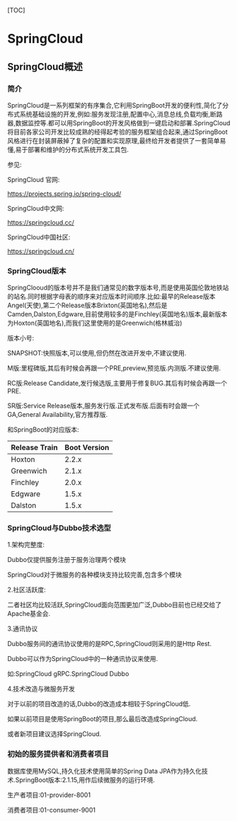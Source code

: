 [TOC]

# SpringCloud

## SpringCloud概述

### 简介

SpringCloud是一系列框架的有序集合,它利用SpringBoot开发的便利性,简化了分布式系统基础设施的开发,例如:服务发现注册,配置中心,消息总线,负载均衡,断路器,数据监控等.都可以用SpringBoot的开发风格做到一键启动和部署.SpringCloud将目前各家公司开发比较成熟的经得起考验的服务框架组合起来,通过SpringBoot风格进行在封装屏蔽掉了复杂的配置和实现原理,最终给开发者提供了一套简单易懂,易于部署和维护的分布式系统开发工具包.

参见:

SpringCloud 官网:

https://projects.spring.io/spring-cloud/

SpringCloud中文网:

https://springcloud.cc/

SpringCloud中国社区:

https://springcloud.cn/

### SpringCloud版本

SpringClooud的版本号并不是我们通常见的数字版本号,而是使用英国伦敦地铁站的站名.同时根据字母表的顺序来对应版本时间顺序.比如:最早的Release版本Angel(天使),第二个Release版本Brixton(英国地名),然后是Camden,Dalston,Edgware,目前使用较多的是Finchley(英国地名)版本,最新版本为Hoxton(英国地名),而我们这里使用的是Greenwich(格林威治)

版本小号:

SNAPSHOT:快照版本,可以使用,但仍然在改进开发中,不建议使用.

M版:里程碑版,其后有时候会再跟一个PRE,preview,预览版.内测版.不建议使用.

RC版:Release Candidate,发行候选版,主要用于修复BUG.其后有时候会再跟一个PRE.

SR版:Service Release版本,服务发行版.正式发布版.后面有时会跟一个GA,General Availability,官方推荐版.

和SpringBoot的对应版本:

| Release Train | Boot Version |
| :------------ | :----------- |
| Hoxton        | 2.2.x        |
| Greenwich     | 2.1.x        |
| Finchley      | 2.0.x        |
| Edgware       | 1.5.x        |
| Dalston       | 1.5.x        |

### SpringCloud与Dubbo技术选型

1.架构完整度:

Dubbo仅提供服务注册于服务治理两个模块

SpringCloud对于微服务的各种模块支持比较完善,包含多个模块

2.社区活跃度:

二者社区均比较活跃,SpringCloud面向范围更加广泛,Dubbo目前也已经交给了Apache基金会.

3.通讯协议

Dubbo服务间的通讯协议使用的是RPC,SpringCloud则采用的是Http Rest.

Dubbo可以作为SpringCloud中的一种通讯协议来使用.

如:SpringCloud gRPC.SpringCloud Dubbo

4.技术改造与微服务开发

对于以前的项目改造的话,Dubbo的改造成本相较于SpringCloud低.

如果以前项目是使用SpringBoot的项目,那么最后改造成SpringCloud.

或者新项目建议选择SpringCloud.

### 初始的服务提供者和消费者项目

数据库使用MySQL,持久化技术使用简单的Spring Data JPA作为持久化技术.SpringBoot版本:2.1.15,用作后续微服务的运行环境.

生产者项目:01-provider-8001

消费者项目:01-consumer-9001















